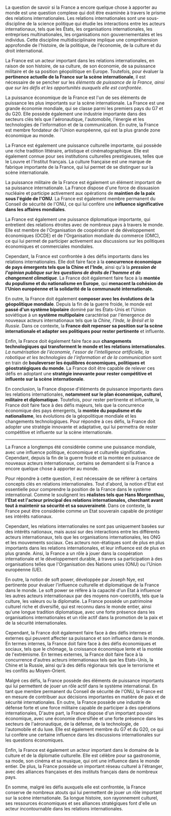 La question de savoir si la France a encore quelque chose à apporter au monde est une question complexe qui doit être examinée à travers le prisme des relations internationales. Les relations internationales sont une sous-discipline de la science politique qui étudie les interactions entre les acteurs internationaux, tels que les États, les organisations internationales, les entreprises multinationales, les organisations non gouvernementales et les individus. Cette discipline multidisciplinaire implique une compréhension approfondie de l'histoire, de la politique, de l'économie, de la culture et du droit international.

La France est un acteur important dans les relations internationales, en raison de son histoire, de sa culture, de son économie, de sa puissance militaire et de sa position géopolitique en Europe. Toutefois, pour évaluer la **pertinence actuelle de la France sur la scène internationale**, il est nécessaire de se pencher sur les *éléments de puissance de la France, ainsi que sur les défis et les opportunités auxquels elle est confrontée*.

La puissance économique de la France est l'un de ses éléments de puissance les plus importants sur la scène internationale. La France est une grande économie mondiale, qui se classe parmi les premiers pays du G7 et du G20. Elle possède également une industrie importante dans des secteurs clés tels que l'aéronautique, l'automobile, l'énergie et les technologies de l'information et de la communication. En outre, la France est membre fondateur de l'Union européenne, qui est la plus grande zone économique au monde.

La France est également une puissance culturelle importante, qui possède une riche tradition littéraire, artistique et cinématographique. Elle est également connue pour ses institutions culturelles prestigieuses, telles que le Louvre et l'Institut français. La culture française est une marque de fabrique importante de la France, qui lui permet de se distinguer sur la scène internationale.

La puissance militaire de la France est également un élément important de sa puissance internationale. La France dispose d'une force de dissuasion nucléaire et participe activement aux opérations de **maintien de la paix sous l'égide de l'ONU**. La France est également membre permanent du Conseil de sécurité de l'ONU, ce qui lui confère une **influence significative dans les affaires mondiales**.

La France est également une puissance diplomatique importante, qui entretient des relations étroites avec de nombreux pays à travers le monde. Elle est membre de l'Organisation de coopération et de développement économiques (OCDE) et de l'Organisation mondiale du commerce (OMC), ce qui lui permet de participer activement aux discussions sur les politiques économiques et commerciales mondiales.

Cependant, la France est confrontée à des défis importants dans les relations internationales. Elle doit faire face à la **concurrence économique de pays émergents tels que la Chine et l'Inde**, ainsi qu'à la ***pression de l'opinion publique sur les questions de droits de l'homme et de changement climatique***. La France doit également faire face à la **montée du populisme et du nationalisme en Europe**, qui **menacent la cohésion de l'Union européenne et la solidarité de la communauté internationale.**

En outre, la France doit également **composer avec les évolutions de la géopolitique mondiale**. Depuis la fin de la guerre froide, le monde est **passé d'un système bipolaire** dominé par les États-Unis et l'Union soviétique à un **système multipolaire** caractérisé par l'émergence de nouveaux acteurs internationaux tels que la *Chine, l'Inde, le Brésil et la Russie*. Dans ce contexte, la **France doit repenser sa position sur la scène internationale et adapter ses politiques pour rester pertinente** et influente.

Enfin, la France doit également faire face aux **changements technologiques qui transforment le monde et les relations internationales**. *La numérisation de l'économie, l'essor de l'intelligence artificielle, la robotique et les technologies de l'information et de la communication* sont en train de **bouleverser les équilibres économiques, politiques et géostratégiques du monde**. La France doit être capable de relever ces défis en adoptant une **stratégie innovante pour rester compétitive et influente sur la scène internationale**.

En conclusion, la France dispose d'éléments de puissance importants dans les relations internationales, **notamment sur le plan économique, culturel, militaire et diplomatique**. Toutefois, pour rester pertinente et influente, la France doit faire face à des défis majeurs, tels que la concurrence économique des pays émergents, la **montée du populisme et du nationalisme**, les évolutions de la géopolitique mondiale et les changements technologiques. Pour répondre à ces défis, la France doit adopter une stratégie innovante et adaptative, qui lui permettra de rester compétitive et influente sur la scène internationale.

---
La France a longtemps été considérée comme une puissance mondiale, avec une influence politique, économique et culturelle significative. Cependant, depuis la fin de la guerre froide et la montée en puissance de nouveaux acteurs internationaux, certains se demandent si la France a encore quelque chose à apporter au monde.

Pour répondre à cette question, il est nécessaire de se référer à certains concepts clés en relations internationales. Tout d'abord, la notion d'Etat est essentielle pour comprendre la position de la France dans le système international. Comme le soulignent les **réalistes tels que Hans Morgenthau, l'Etat est l'acteur principal des relations internationales, cherchant avant tout à maintenir sa sécurité et sa souveraineté**. Dans ce contexte, la France peut être considérée comme un Etat souverain capable de protéger ses intérêts nationaux.

Cependant, les relations internationales ne sont pas uniquement basées sur des intérêts nationaux, mais aussi sur des interactions entre les différents acteurs internationaux, tels que les organisations internationales, les ONG et les mouvements sociaux. Ces acteurs non-étatiques sont de plus en plus importants dans les relations internationales, et leur influence est de plus en plus grande. Ainsi, la France a un rôle à jouer dans la coopération internationale et le développement durable, à travers sa participation à des organisations telles que l'Organisation des Nations unies (ONU) ou l'Union européenne (UE).

En outre, la notion de soft power, développée par Joseph Nye, est pertinente pour évaluer l'influence culturelle et diplomatique de la France dans le monde. Le soft power se réfère à la capacité d'un Etat à influencer les autres acteurs internationaux par des moyens non-coercitifs, tels que la culture, les valeurs ou la diplomatie. La France possède un patrimoine culturel riche et diversifié, qui est reconnu dans le monde entier, ainsi qu'une longue tradition diplomatique, avec une forte présence dans les organisations internationales et un rôle actif dans la promotion de la paix et de la sécurité internationales.

Cependant, la France doit également faire face à des défis internes et externes qui peuvent affecter sa puissance et son influence dans le monde. En termes internes, la France doit faire face à des défis économiques et sociaux, tels que le chômage, la croissance économique lente et la montée de l'extrémisme. En termes externes, la France doit faire face à la concurrence d'autres acteurs internationaux tels que les Etats-Unis, la Chine et la Russie, ainsi qu'à des défis régionaux tels que le terrorisme et les conflits au Moyen-Orient.

Malgré ces défis, la France possède des éléments de puissance importants qui lui permettent de jouer un rôle actif dans le système international. En tant que membre permanent du Conseil de sécurité de l'ONU, la France est en mesure de contribuer aux décisions importantes en matière de paix et de sécurité internationales. En outre, la France possède une industrie de défense forte et une force militaire capable de participer à des opérations internationales, D'autre part, la France dispose d'un important pouvoir économique, avec une économie diversifiée et une forte présence dans les secteurs de l'aéronautique, de la défense, de la technologie, de l'automobile et du luxe. Elle est également membre du G7 et du G20, ce qui lui confère une certaine influence dans les discussions internationales sur les questions économiques.

Enfin, la France est également un acteur important dans le domaine de la culture et de la diplomatie culturelle. Elle est célèbre pour sa gastronomie, sa mode, son cinéma et sa musique, qui ont une influence dans le monde entier. De plus, la France possède un important réseau culturel à l'étranger, avec des alliances françaises et des instituts français dans de nombreux pays.

En somme, malgré les défis auxquels elle est confrontée, la France conserve de nombreux atouts qui lui permettent de jouer un rôle important sur la scène internationale. Sa longue histoire, son rayonnement culturel, ses ressources économiques et ses alliances stratégiques font d'elle un acteur incontournable dans les relations internationales.